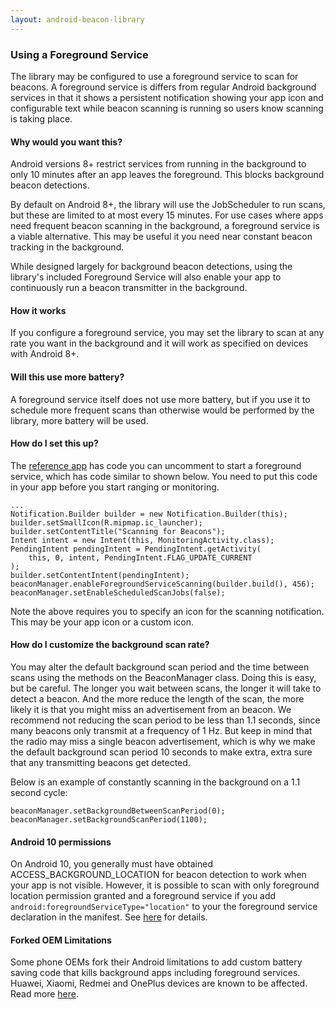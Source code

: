 ```yaml
---
layout: android-beacon-library
---
```


### Using a Foreground Service

The library may be configured to use a foreground service to scan for beacons.  A foreground
service is differs from regular Android background services in that it shows a persistent
notification showing your app icon and configurable text while beacon scanning is running so
users know scanning is taking place.

#### Why would you want this?

Android versions 8+ restrict services from running in the background to only 10 minutes after
an app leaves the foreground.  This blocks background beacon detections.

By default on Android 8+, the library will use the JobScheduler to run scans, but these are
limited to at most every 15 minutes.  For use cases where apps need frequent beacon scanning in the
background, a foreground service is a viable alternative.  This may be useful it you need
near constant beacon tracking in the background.

While designed largely for background beacon detections, using the library's included Foreground Service
will also enable your app to continuously run a beacon transmitter in the background.

#### How it works

If you configure a foreground service, you may set the library to scan at any rate you want in
the background and it will work as specified on devices with Android 8+.

#### Will this use more battery?

A foreground service itself does not use more battery, but if you use it to schedule more frequent
scans than otherwise would be performed by the library, more battery will be used.

#### How do I set this up?

The [reference app](https://github.com/AltBeacon/android-beacon-library-reference) has code you can uncomment to start a foreground service, which has code similar
to shown below.  You need to put this code in your app before you start ranging or monitoring.


```
...
Notification.Builder builder = new Notification.Builder(this);
builder.setSmallIcon(R.mipmap.ic_launcher);
builder.setContentTitle("Scanning for Beacons");
Intent intent = new Intent(this, MonitoringActivity.class);
PendingIntent pendingIntent = PendingIntent.getActivity(
    this, 0, intent, PendingIntent.FLAG_UPDATE_CURRENT
);
builder.setContentIntent(pendingIntent);
beaconManager.enableForegroundServiceScanning(builder.build(), 456);
beaconManager.setEnableScheduledScanJobs(false);

```

Note the above requires you to specify an icon for the scanning notification.  This may be your app icon or a custom icon.

#### How do I customize the background scan rate?

You may alter the default background scan period and the time between scans using the methods on the BeaconManager class.  Doing this is easy, but be careful.  The longer you wait
between scans, the longer it will take to detect a beacon.  And the more reduce the length of the scan, the more likely it is that you might miss an advertisement from an beacon.  We recommend not reducing the scan period to be less than 1.1 seconds, since many beacons only transmit at a frequency of 1 Hz.  But keep in mind that the radio may miss a single beacon advertisement, which is why we make the default background scan period 10 seconds to make extra, extra sure that any transmitting beacons get detected.

Below is an example of constantly scanning in the background on a 1.1 second cycle:

```
beaconManager.setBackgroundBetweenScanPeriod(0);
beaconManager.setBackgroundScanPeriod(1100);
```

#### Android 10 permissions

On Android 10, you generally must have obtained ACCESS_BACKGROUND_LOCATION for beacon detection to work when your app is not visible.  However, it is possible to scan with only foreground location permission
granted and a foreground service if you add `android:foregroundServiceType="location"` to your the foreground service declaration in the manifest.  See [here](https://developer.android.com/training/location/receive-location-updates) for details.

#### Forked OEM Limitations

Some phone OEMs fork their Android limitations to add custom battery saving code that kills background apps including foreground services.  Huawei, Xiaomi, Redmei and OnePlus devices are known to be affected.  Read more [here](http://www.davidgyoungtech.com/2019/04/30/the-rise-of-the-nasty-forks).

